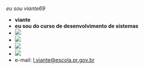 *eu sou  viante69*
- **viante**
- **eu sou do curso de desenvolvimento de sistemas**
- ![](https://img.shields.io/badge/iFood-EA1D2C?style=for-the-badge&logo=ifood&logoColor=white)
- ![](https://img.shields.io/badge/TikTok-000000?style=for-the-badge&logo=tiktok&logoColor=white)
- ![](https://img.shields.io/badge/Xbox-107C10?style=for-the-badge&logo=xbox&logoColor=white)
- [![](https://img.shields.io/badge/YouTube-FF0000?style=for-the-badge&logo=youtube&logoColor=white)](https://www.youtube.com/watch?v=K5OaMRiMcQk)
- e-mail: l.viante@escola.pr.gov.br
  
